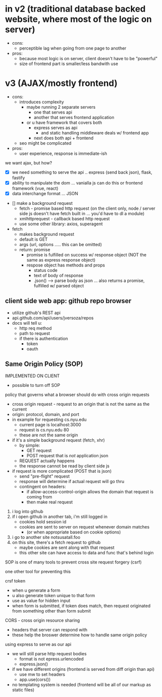 # in v2 (traditional database backed website, where most of the logic on server)
* cons:
    * perceptible lag when going from one page to another
* pros:
    * because most logic is on server, client doesn't have to be "powerful"
    * size of frontend part is smaller/less bandwith use

# v3 (AJAX/mostly frontend)
* cons:
    * introduces complexity
        * maybe running 2 separate servers
            * one that serves api
            * another that serves frontend application
        * or u have framework that covers both
            * express serves as api
                * and static handling middleware deals w/ frontend app
            * next does both api + frontend
    * seo might be complicated
* pros:
    * user experience, response is immediate-ish

we want ajax, but how?
* [x] we need something to serve the api .. express (send back json), flask, fastify
* [x] ability to manipulate the dom ... vanialla js can do this or frontend framework (vue, react)
* [x] data interchange format ... JSON
* [] make a background request
    * fetch - promise based http request (on the client only, node / server side js doesn't have fetch built in ... you'd have to dl a module)
    * xmlhttprequest - callback based http request
    * use some other library: axios, superagent
* fetch
    * makes background request
    * default is GET
    * args (url, options ..... this can be omitted)
    * return: promise
        * promise is fulfilled on success w/ response object (NOT the same as express response object)
        * respose object has methods and props
            * status code
            * text of body of response
            * .json() --> parse body as json ... also returns a promise, fulfilled w/ parsed object


## client side web app: github repo browser

* utilize github's REST api
* api.github.com/api/users/jversoza/repos
* docs will tell u: 
    * http req method
    * path to request
    * if there is authentication
        * token
        * oauth

## Same Origin Policy (SOP)

IMPLEMENTED ON CLIENT

* possible to turn off SOP

policy that governs what a browser should do with cross origin requests

* cross origin request - request to an origin that is not the same as the current
* origin: protocol, domain, and port
* in example for requesting cs.nyu.edu
    * current page is localhost:3000
    * request is cs.nyu.edu 80
    * these are not the same origin
* if it's a simple background request (fetch, xhr)
    * by simple: 
        * GET request
        * POST request that is _not_ application json
    * REQUEST actually happens
    * the response cannot be read by client side js
* if request is more complicated (POST that is json)
    * send "pre-flight" request
    * response will determine if actual request will go thru
    * contingent on headers:
        * if allow-access-control-origin allows the domain that request is coming from
        * then make real request

1. i log into github
2. if i open github in another tab, i'm still logged in
    * cookies hold session id
    * cookies are sent to server on request whenever domain matches
        * (or when appropriate based on cookie options)
3. i go to another site notsusatall.foo
4. on this site, there's a fetch request to github
    * maybe cookies are sent along with that request
    * this other site can have access to data and func that's behind login

SOP is one of many tools to prevent cross site request forgery (csrf)

one other tool for preventing this

crsf token
* when u generate a form
* u also generate token unique to that form
* use as value for hidden input <input type="hidden" value="mytoken">
* when form is submitted, if token does match, then request originated from something other than form submit

CORS - cross origin resource sharing

* headers that server can respond with
* these help the broswer determine how to handle same origin policy

using express to serve as our api

* we will still parse http request bodies
    * format is not epress.urlencoded
    * express.json()
* if we have different origins (frontend is served from diff origin than api)
    * use mw to set headers
    * app.use(cors())
* no templating system is needed (frontend will be all of our markup as static files)